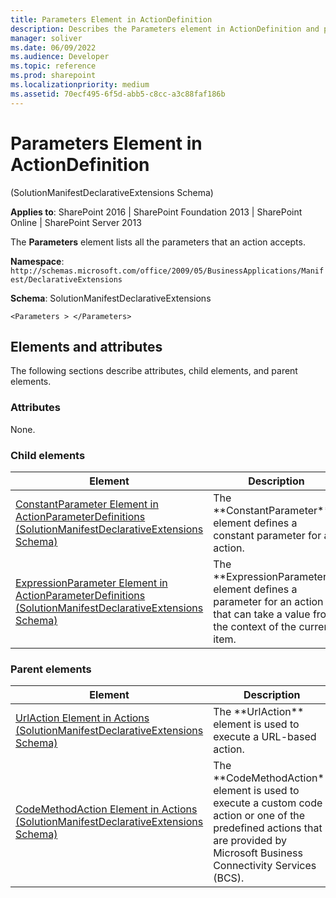 ```yaml
---
title: Parameters Element in ActionDefinition
description: Describes the Parameters element in ActionDefinition and provides the elements and attributes.
manager: soliver
ms.date: 06/09/2022
ms.audience: Developer
ms.topic: reference
ms.prod: sharepoint
ms.localizationpriority: medium
ms.assetid: 70ecf495-6f5d-abb5-c8cc-a3c88faf186b
---
```


# Parameters Element in ActionDefinition 

(SolutionManifestDeclarativeExtensions Schema)

**Applies to**: SharePoint 2016 | SharePoint Foundation 2013 | SharePoint Online | SharePoint Server 2013

The **Parameters** element lists all the parameters that an action accepts.

**Namespace**: 
`http://schemas.microsoft.com/office/2009/05/BusinessApplications/Manifest/DeclarativeExtensions`

**Schema**: SolutionManifestDeclarativeExtensions

```
<Parameters > </Parameters>
```

## Elements and attributes

The following sections describe attributes, child elements, and parent elements.

### Attributes

None.

### Child elements
  
| Element | Description |
| --- | --- |
| [ConstantParameter Element in ActionParameterDefinitions (SolutionManifestDeclarativeExtensions Schema)](constantparameter-element-in-actionparameterdefinitions-solutionmanifestdeclarat.md) | The \*\*ConstantParameter\*\* element defines a constant parameter for an action. |
| [ExpressionParameter Element in ActionParameterDefinitions (SolutionManifestDeclarativeExtensions Schema)](expressionparameter-element-in-actionparameterdefinitions-solutionmanifestdeclar.md) | The \*\*ExpressionParameter\*\* element defines a parameter for an action that can take a value from the context of the current item. |

### Parent elements

  
| Element | Description |
| --- | --- |
| [UrlAction Element in Actions (SolutionManifestDeclarativeExtensions Schema)](urlaction-element-in-actions-solutionmanifestdeclarativeextensions-schema.md) | The \*\*UrlAction\*\* element is used to execute a URL-based action. |
| [CodeMethodAction Element in Actions (SolutionManifestDeclarativeExtensions Schema)](codemethodaction-element-in-actions-solutionmanifestdeclarativeextensions-schema.md) | The \*\*CodeMethodAction\*\* element is used to execute a custom code action or one of the predefined actions that are provided by Microsoft Business Connectivity Services (BCS). |

<br/>

<br/>







